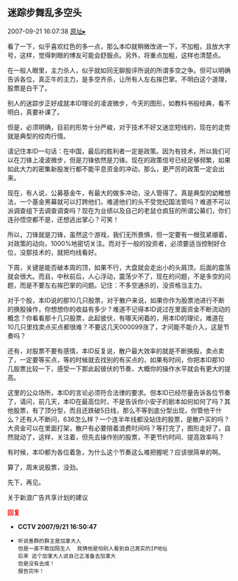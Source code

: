 ## 迷踪步舞乱多空头
2007-09-21 16:07:38
[原址▸](http://www.fxgan.com/chan_time/2007_07_12/715.htm)



 看了一下，似乎喜欢红色的多一点，那么本ID就稍微改进一下，不加粗，且放大字号，这样，觉得刺眼的博友可能会舒服点。另外，将重点加粗，这样也清楚点。


 


 在一般人眼里，主力杀人，似乎就如同无聊股评所说的所谓多空之争。但可以明确告诉各位，真正牛的主力，是多空齐杀，让所有人左右挨巴掌。不明白这个道理，股票是白干了。


 


 别人的迷踪步正好成就本ID理论的凌波微步，今天的图形，如教科书般经典，看不明白，真要补课了。


 


 但是，必须明确，目前的形势十分严峻，对于技术不好又迷恋短线的，现在的走势就是典型的绞肉行情。


 


 请记住本ID一句话：在中国，最后的胜利者一定是政策。因为有技术，所以我们可以在刀锋上凌波微步，但是刀锋依然是刀锋。现在的政策信号已经足够频繁，如果如此大力的密集新股发行都不能平息资金的冲动，那么，更严厉的政策一定会出来。


 


 现在，有人说，公募基金牛，有最大的做多冲动，没人管得了。真是典型的幼稚想法，一个基金黑幕就可以打跨他们，难道他们的头不受党纪国法管吗？难道不可以派调查组下去调查调查吗？现在为业绩以及自己的老鼠仓疯狂的所谓公募们，你们连孙悟空都不是，还想逃出掌心？可笑！


 


 所以，刀锋就是刀锋，虽然这个游戏，我们无所畏惧，但一定要有一根弦紧绷着，对政策的动向，1000%地密切关注。而对于一般的投资者，必须要适当控制好仓位，没那技术的，就把均线看好。


 


 下周，关键是能否破本周的顶，如果不行，大盘就会走出小的头肩顶，后面的震荡就会很大。而且，中秋前后，人心浮动，震荡少不了，现在的问题，不是多空的问题，而是不要左右挨巴掌的问题。记住：不多空通杀的，没资格当主力。


 


 对于个股，本ID说的那10几只股票，对于散户来说，如果你作为股票池进行不断的换股操作，你想想你的收益有多少？难道不记得本ID说过在里面资金不断流动的概念？你看看那十几只股票，此起彼伏，有哪天闲着的，用本ID的理论，难道在10几只里找卖点买点都很难？不要这几天000099涨了，才问能不能介入，这是节奏吗？


 


 还有，对股票不要有感情，本ID反复说，散户最大效率的就是不断换股，卖点卖了，一定要等买点，等的时候就去找别的有买点的，如果有时间，你把本ID那10几股票比较一下，感受一下那此起彼伏的节奏，大概你的操作水平就会有更大的提高。


 


 这里的公众场所，本ID的言论必须符合法律的要求。但本ID已经尽量告诉各位节奏了，请问，前几天，本ID在最高位时，不是告诉你小安子的剧本如何如何了吗？其他股票，有了顶分型，而且还跌破5日线，那么不等到底分型出现，你管他干什么？还有人不断问，636怎么样？一个连半年线都没站住的股票，是散户买的吗？大资金可以在里面打架，散户有必要陪着浪费时间吗？等打完了，图形走好了，自然就动了，这样，关注着，但先去操作别的股票，不更节约时间、提高效率吗？


 


 有时候，本ID都为各位着急，为什么这个节奏这么难把握呢？应该很简单的啊。


 


 算了，周末说股票，没劲。


 


 先下，再见。


 


 


 关于新浪广告共享计划的建议


 


 


 


 


 





<font color='red'>**回复**</font>


- **CCTV 2007/9/21 16:50:47**
- ```
  听说善群的群主是加拿大人  
  但是一直不敢加陌生人  我猜他是怕别人看到自己真实的IP地址
  后来 这个加拿大人说自己正准备去加拿大
  但是没有去成！ 
  报告完毕！
  ```
